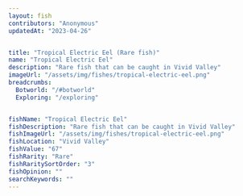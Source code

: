 ```yaml
---
layout: fish
contributors: "Anonymous"
updatedAt: "2023-04-26"


title: "Tropical Electric Eel (Rare fish)"
name: "Tropical Electric Eel"
description: "Rare fish that can be caught in Vivid Valley"
imageUrl: "/assets/img/fishes/tropical-electric-eel.png"
breadcrumbs:
  Botworld: "/#botworld"
  Exploring: "/exploring"


fishName: "Tropical Electric Eel"
fishDescription: "Rare fish that can be caught in Vivid Valley"
fishImageUrl: "/assets/img/fishes/tropical-electric-eel.png"
fishLocation: "Vivid Valley"
fishValue: "67"
fishRarity: "Rare"
fishRaritySortOrder: "3"
fishOpinion: ""
searchKeywords: ""
---
```


